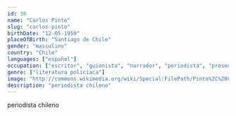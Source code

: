 ```yaml
---
id: 38
name: "Carlos Pinto"
slug: "carlos-pinto"
birthDate: "12-05-1959"
placeOfBirth: "Santiago de Chile"
gender: "masculino"
country: "Chile"
languages: ["español"]
occupation: ["escritor", "guionista", "narrador", "periodista", "presentador de televisión"]
genre: ["literatura policíaca"]
image: "http://commons.wikimedia.org/wiki/Special:FilePath/Pinto%2C%20Carlos%20-FAS%2020181109%20fRF01.jpg"
description: "periodista chileno"
---
```


periodista chileno
